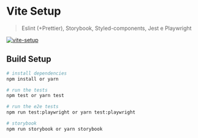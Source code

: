 # Vite Setup
> Eslint (+Prettier), Storybook, Styled-components, Jest e Playwright

[![vite-setup](https://github.com/igorvieira/vite-setup/actions/workflows/node.js.yml/badge.svg?branch=master)](https://github.com/igorvieira/vite-setup/actions/workflows/node.js.yml)

## Build Setup

```bash
# install dependencies
npm install or yarn

# run the tests
npm test or yarn test

# run the e2e tests
npm run test:playwright or yarn test:playwright

# storybook
npm run storybook or yarn storybook
```
